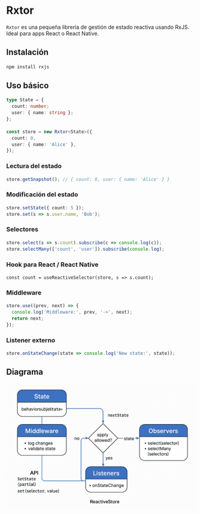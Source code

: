 # Rxtor

`Rxtor` es una pequeña librería de gestión de estado reactiva usando RxJS. Ideal para apps React o React Native.

## Instalación

```bash
npm install rxjs
```

## Uso básico

```ts
type State = {
  count: number;
  user: { name: string };
};

const store = new Rxtor<State>({
  count: 0,
  user: { name: 'Alice' },
});
```

### Lectura del estado

```ts
store.getSnapshot(); // { count: 0, user: { name: 'Alice' } }
```

### Modificación del estado

```ts
store.setState({ count: 5 });
store.set(s => s.user.name, 'Bob');
```

### Selectores

```ts
store.select(s => s.count).subscribe(c => console.log(c));
store.selectMany(['count', 'user']).subscribe(console.log);
```

### Hook para React / React Native

```tsx
const count = useReactiveSelector(store, s => s.count);
```

### Middleware

```ts
store.use((prev, next) => {
  console.log('Middleware:', prev, '->', next);
  return next;
});
```

### Listener externo

```ts
store.onStateChange(state => console.log('New state:', state));
```

## Diagrama

![Diagrama](./A_diagram_of_Rxtor's_functionality_and_flo.png)
